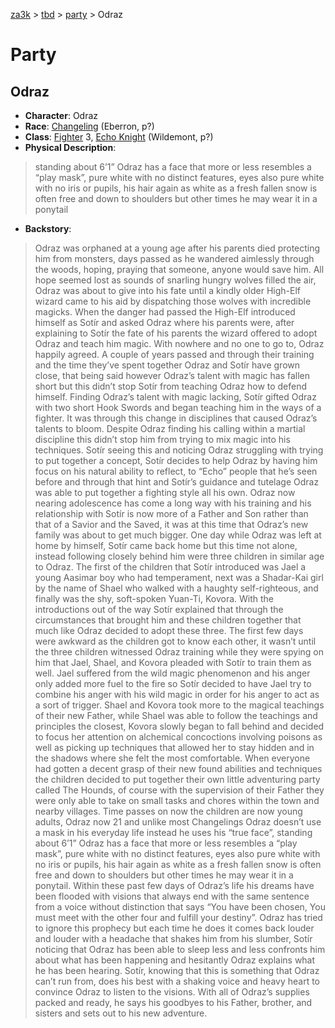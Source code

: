[za3k](/) > [tbd](/tbd/) > [party](/tbd/party/party) > Odraz

# Party
## Odraz

- **Character**: Odraz
- **Race**: [Changeling](http://dnd5e.wikidot.com/changeling) (Eberron, p?)
- **Class**: [Fighter](http://dnd5e.wikidot.com/fighter) 3, [Echo Knight](http://dnd5e.wikidot.com/fighter:echo-knight) (Wildemont, p?)
- **Physical Description**: 
> standing about 6’1” Odraz has a face that more or less resembles a “play mask”, pure white with no distinct features, eyes also pure white with no iris or pupils, his hair again as white as a fresh fallen snow is often free and down to shoulders but other times he may wear it in a ponytail
- **Backstory**:
> Odraz was orphaned at a young age after his parents died protecting him from monsters, days passed as he wandered aimlessly through the woods, hoping, praying that someone, anyone would save him. All hope seemed lost as sounds of snarling hungry wolves filled the air, Odraz was about to give into his fate until a kindly older High-Elf wizard came to his aid by dispatching those wolves with incredible magicks. When the danger had passed the High-Elf introduced himself as Sotír and asked Odraz where his parents were, after explaining to Sotír the fate of his parents the wizard offered to adopt Odraz and teach him magic. With nowhere and no one to go to, Odraz happily agreed.
> A couple of years passed and through their training and the time they’ve spent together Odraz and Sotír have grown close, that being said however Odraz’s talent with magic has fallen short but this didn’t stop Sotír from teaching Odraz how to defend himself. Finding Odraz’s talent with magic lacking, Sotír gifted Odraz with two short Hook Swords and began teaching him in the ways of a fighter. It was through this change in disciplines that caused Odraz’s talents to bloom. Despite Odraz finding his calling within a martial discipline this didn’t stop him from trying to mix magic into his techniques. Sotír seeing this and noticing Odraz struggling with trying to put together a concept, Sotír decides to help Odraz by having him focus on his natural ability to reflect, to “Echo” people that he’s seen before and through that hint and Sotír’s guidance and tutelage Odraz was able to put together a fighting style all his own.
> Odraz now nearing adolescence has come a long way with his training and his relationship with Sotír is now more of a Father and Son rather than that of a Savior and the Saved, it was at this time that Odraz’s new family was about to get much bigger. One day while Odraz was left at home by himself, Sotír came back home but this time not alone, instead following closely behind him were three children in similar age to Odraz. The first of the children that Sotír introduced was Jael a young Aasimar boy who had temperament, next was a Shadar-Kai girl by the name of Shael who walked with a haughty self-righteous, and finally was the shy, soft-spoken Yuan-Ti, Kovora. With the introductions out of the way Sotír explained that through the circumstances that brought him and these children together that much like Odraz decided to adopt these three. The first few days were awkward as the children got to know each other, it wasn’t until the three children witnessed Odraz training while they were spying on him that Jael, Shael, and Kovora pleaded with Sotír to train them as well. Jael suffered from the wild magic phenomenon and his anger only added more fuel to the fire so Sotír decided to have Jael try to combine his anger with his wild magic in order for his anger to act as a sort of trigger. Shael and Kovora took more to the magical teachings of their new Father, while Shael was able to follow the teachings and principles the closest, Kovora slowly began to fall behind and decided to focus her attention on alchemical concoctions involving poisons as well as picking up techniques that allowed her to stay hidden and in the shadows where she felt the most comfortable. When everyone had gotten a decent grasp of their new found abilities and techniques the children decided to put together their own little adventuring party called The Hounds, of course with the supervision of their Father they were only able to take on small tasks and chores within the town and nearby villages.
> Time passes on now the children are now young adults, Odraz now 21 and unlike most Changelings Odraz doesn’t use a mask in his everyday life instead he uses his “true face”, standing about 6’1” Odraz has a face that more or less resembles a “play mask”, pure white with no distinct features, eyes also pure white with no iris or pupils, his hair again as white as a fresh fallen snow is often free and down to shoulders but other times he may wear it in a ponytail. Within these past few days of Odraz’s life his dreams have been flooded with visions that always end with the same sentence from a voice without distinction that says “You have been chosen, You must meet with the other four and fulfill your destiny”. Odraz has tried to ignore this prophecy but each time he does it comes back louder and louder with a headache that shakes him from his slumber, Sotír noticing that Odraz has been able to sleep less and less confronts him about what has been happening and hesitantly Odraz explains what he has been hearing. Sotír, knowing that this is something that Odraz can’t run from, does his best with a shaking voice and heavy heart to convince Odraz to listen to the visions. With all of Odraz’s supplies packed and ready, he says his goodbyes to his Father, brother, and sisters and sets out to his new adventure.
